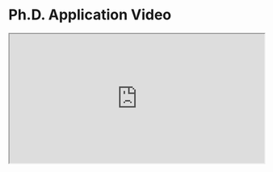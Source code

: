 # Ph.D. Application Video


<div align="center">
    <iframe width="505" height="256"
        src="https://www.youtube.com/embed/8fZKBXtRKvc" allowfullscreen="true">
    </iframe>
</div>

